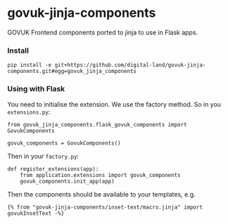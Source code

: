 # govuk-jinja-components

GOVUK Frontend components ported to jinja to use in Flask apps.

### Install

    pip install -e git+https://github.com/digital-land/govuk-jinja-components.git#egg=govuk_jinja_components

### Using with Flask

You need to initialise the extension. We use the factory method. So in you `extensions.py`:

    from govuk_jinja_components.flask_govuk_components import GovukComponents

    govuk_components = GovukComponents()

Then in your `factory.py`:

    def register_extensions(app):
        from application.extensions import govuk_components
        govuk_components.init_app(app)

Then the components should be available to your templates, e.g.

    {% from "govuk-jinja-components/inset-text/macro.jinja" import govukInsetText -%}
